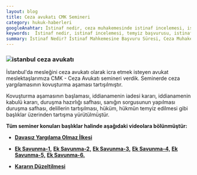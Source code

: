```yaml
---
layout: blog
title: Ceza avukatı CMK Semineri
category: hukuk-haberleri
googleAnahtar: İstinaf nedir, ceza muhakemesinde istinaf incelemesi, istinaf başvuru süresi, istinaf duruşması, yargıtay temyiz süresi, avukat, istanbul ceza avukatı, hukuk bürosu, istinaf cmk
keywords:  İstinaf nedir, istinaf incelemesi, temyiz başvurusu, istinaf başvuru süresi, istinaf duruşması, yargıtay temyiz süresi, avukat, istanbul avukat, hukuk bürosu, temyiz dilekçesi, istinaf cmk
summary: İstinaf Nedir? İstinaf Mahkemesine Başvuru Süresi, Ceza Muhakemesinde İstinaf Şartları, Bölge Adliye Mahkemesi, İstinaf CMK, Duruşmalı İstinaf ve Temyiz İncelemesi, Onama, Düzelterek Onama ve Bozma Kararı
---
```



### ![istanbul ceza avukatı](https://camo.githubusercontent.com/f24abcba8f58bb01aef0b92787e06b188fde43a5/687474703a2f2f692e68697a6c69726573696d2e636f6d2f704244455a6e2e6a7067 "Ceza Avukatı")

İstanbul'da mesleğini ceza avukatı olarak icra etmek isteyen avukat meslektaşlarımıza CMK - Ceza Avukatı semineri verdik. Seminerde ceza yargılamasının kovuşturma aşaması tartışılmıştır.

Kovuşturma aşamasının başlaması, iddianamenin iadesi kararı, iddianamenin kabulü kararı, duruşma hazırlığı safhası, sanığın sorgusunun yapılması duruşma safhası, delillerin tartışılması, hüküm, hükmün temyiz edilmesi gibi başlıklar üzerinden tartışma yürütülmüştür.

**Tüm seminer konuları başlıklar halinde aşağıdaki videolara bölünmüştür:**

* [**Davasız Yargılama Olmaz İlkesi**](https://youtu.be/wykDbNDYYR4 "Ceza Avukatı")

* [**Ek Savunma-1,**](https://www.youtube.com/watch?v=SunOiAF3TCw "Ceza Avukatı") [**Ek Savunma-2,**](https://youtu.be/hg0wzQrgTZQ "Ceza Avukatı")  [**Ek Savunma-3,**]( https://www.youtube.com/watch?v=UW4D_SODeXQ "Ceza Avukatı")
[**Ek Savunma-4,**](https://www.youtube.com/watch?v=Ob2WZcSbF0M "Ceza Avukatı")
[**Ek Savunma-5,**](https://www.youtube.com/watch?v=a6-rv-ZajqI "Ceza Avukatı")  [**Ek Savunma-6.**](https://www.youtube.com/watch?v=wtAoTCuPNvw "Ceza Avukatı")

* [**Kararın Düzeltilmesi**](https://youtu.be/wdyQq7rEPss "Ceza Avukatı")

